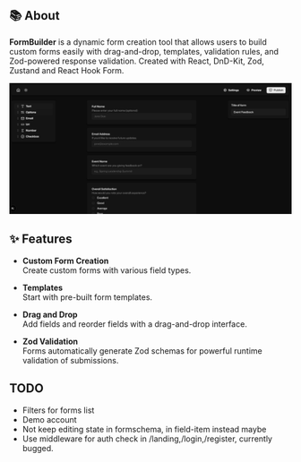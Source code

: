 ## 📚 About

**FormBuilder** is a dynamic form creation tool that allows users to build custom forms easily with drag-and-drop, templates, validation rules, and Zod-powered response validation. Created with React, DnD-Kit, Zod, Zustand and React Hook Form.

![Screenshot](/public/screenshot.png)

## ✨ Features

- **Custom Form Creation**  
  Create custom forms with various field types.

- **Templates**  
  Start with pre-built form templates.

- **Drag and Drop**  
  Add fields and reorder fields with a drag-and-drop interface.

- **Zod Validation**  
  Forms automatically generate Zod schemas for powerful runtime validation of submissions.

## TODO

- Filters for forms list
- Demo account
- Not keep editing state in formschema, in field-item instead maybe
- Use middleware for auth check in /landing,/login,/register, currently bugged.
